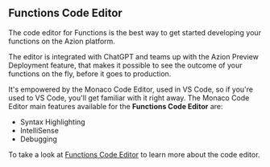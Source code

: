 ## Functions Code Editor

The code editor for Functions is the best way to get started developing your functions on the Azion platform.

The editor is integrated with ChatGPT and teams up with the Azion Preview Deployment feature, that makes it possible to see the outcome of your functions on the fly, before it goes to production.

It's empowered by the Monaco Code Editor, used in VS Code, so if you're used to VS Code, you'll get familiar with it right away. The Monaco Code Editor main features available for the **Functions Code Editor** are:

- Syntax Highlighting
- IntelliSense
- Debugging

To take a look at [Functions Code Editor](https://www.azion.com/en/documentation/products/edge-application/edge-functions/runtime-api/code-editor/) to learn more about the code editor.
